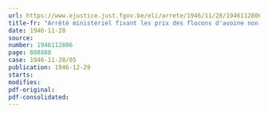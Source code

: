 ```yaml
---
url: https://www.ejustice.just.fgov.be/eli/arrete/1946/11/28/1946112806/justel
title-fr: "Arrêté ministériel fixant les prix des flocons d'avoine non emballés importés (Abrogé par AM 04-11-1947, art. 2)"
date: 1946-11-28
source:
number: 1946112806
page: 888888
case: 1946-11-28/05
publication: 1946-12-29
starts:
modifies:
pdf-original:
pdf-consolidated:
---
```



